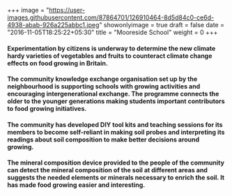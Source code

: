 +++
image = "https://user-images.githubusercontent.com/87864701/126910464-8d5d84c0-ce6d-4938-abab-926a225abbc1.jpeg"
showonlyimage = true
draft = false
date = "2016-11-05T18:25:22+05:30"
title = "Mooreside School"
weight = 0
+++



#### Experimentation by citizens is underway to determine the new climate hardy varieties of vegetables and fruits to counteract climate change effects on food growing in Britain.
#### The community knowledge exchange organisation set up by the neighbourhood is supporting schools with growing activities and encouraging intergenerational exchange. The programme connects the older to the younger generations making students important contributors to food growing initiatives.
#### The community has developed DIY tool kits and teaching sessions for its members to become self-reliant in making soil probes and interpreting its readings about soil composition to make better decisions around growing.
#### The mineral composition device provided to the people of the community can detect the mineral composition of the soil at different areas and suggests the needed elements or minerals necessary to enrich the soil. It has made food growing easier and interesting.
